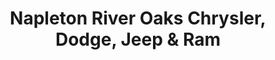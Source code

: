 ---
title: "Napleton River Oaks Chrysler, Dodge, Jeep & Ram"
url: /lansing/napleton-river-oaks-chrysler-dodge-jeep-and-ram/
shop: car
---